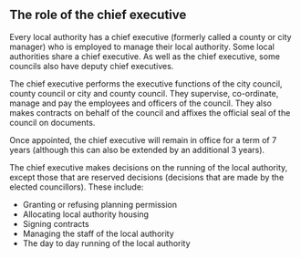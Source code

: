 ##  The role of the chief executive

Every local authority has a chief executive (formerly called a county or city
manager) who is employed to manage their local authority. Some local
authorities share a chief executive. As well as the chief executive, some
councils also have deputy chief executives.

The chief executive performs the executive functions of the city council,
county council or city and county council. They supervise, co-ordinate, manage
and pay the employees and officers of the council. They also makes contracts
on behalf of the council and affixes the official seal of the council on
documents.

Once appointed, the chief executive will remain in office for a term of 7
years (although this can also be extended by an additional 3 years).

The chief executive makes decisions on the running of the local authority,
except those that are reserved decisions (decisions that are made by the
elected councillors). These include:

  * Granting or refusing planning permission 
  * Allocating local authority housing 
  * Signing contracts 
  * Managing the staff of the local authority 
  * The day to day running of the local authority 
